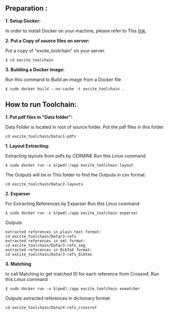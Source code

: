 ## Preparation :
**1. Setup Docker:** 

In order to install Docker on your machine, please refer to This [link](https://docs.docker.com/install/linux/docker-ce/ubuntu/#install-docker-ce-1).

**2. Put a Copy of source files on server:** 

Put a copy of "excite_toolchain" on your server.
```
$ cd excite_toolchain
```
**3. Building a Docker image:**

Run this command to Build an image from a Docker file
```
$ sudo docker build --no-cache -t excite_toolchain . 
```

## How to run Toolchain:
**1. Put pdf files in "Data folder":**

Data Folder is located in root of source folder. Put the pdf files in this folder 
```
cd excite_toolchain/Data/1-pdfs
```
**1. Layout Extracting:** 

Extracting layouts from pdfs by CERMINE Run this Linux command
```
$ sudo docker run -v $(pwd):/app excite_toolchain layout
```
The Outputs will be in This folder to find the Outputa in csv format:
```
cd excite_toolchain/Data/2-layouts
```
**2. Exparser**

For Extracting References by Exparser Run this Linux command
```
$ sudo docker run -v $(pwd):/app excite_toolchain exparser
```

Outputs
```
extracted references in plain text format:
cd excite_toolchain/Data/3-refs
extracted references in xml format:
cd excite_toolchain/Data/3-refs_seg
extracted references in BibTeX format: 
cd excite_toolchain/Data/3-refs_bibtex 
```

**3. Matching**

to call Matching to get matched ID for each reference from Crossref, Run this Linux command
```
$ sudo docker run -v $(pwd):/app excite_toolchain exmatcher
```

Outputs extracted references in dictionary format: 
```
cd excite_toolchain/Data/4-refs_crossref
```